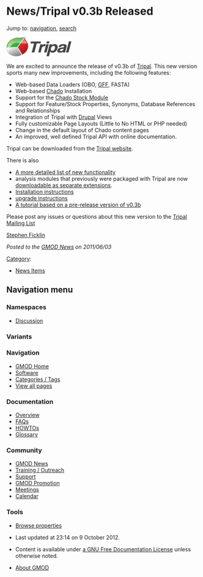 



<span id="top"></span>




# <span dir="auto">News/Tripal v0.3b Released</span>






Jump to: [navigation](#mw-navigation), [search](#p-search)




[<img
src="https://raw.githubusercontent.com/GMOD/gmod.github.io/main/mediawiki/images/thumb/0/06/TripalLogo.png/170px-TripalLogo.png"
srcset="https://raw.githubusercontent.com/GMOD/gmod.github.io/main/mediawiki/images/thumb/0/06/TripalLogo.png/255px-TripalLogo.png 1.5x, https://raw.githubusercontent.com/GMOD/gmod.github.io/main/mediawiki/images/thumb/0/06/TripalLogo.png/340px-TripalLogo.png 2x"
width="170" height="51" alt="Tripal v0.3b released" />](../Tripal.1 "Tripal v0.3b released")



We are excited to announce the release of v0.3b of
[Tripal](../Tripal.1 "Tripal"). This new version sports many new
improvements, including the following features:

- Web-based Data Loaders (OBO, [GFF](../GFF "GFF"), FASTA)
- Web-based
  <a href="../Chado" class="mw-redirect" title="Chado">Chado</a>
  Installation
- Support for the [Chado Stock
  Module](../Chado_Stock_Module "Chado Stock Module")
- Support for Feature/Stock Properties, Synonyms, Database References
  and Relationships
- Integration of Tripal with [Drupal](../Drupal "Drupal") Views
- Fully customizable Page Layouts (Little to No HTML or PHP needed)
- Change in the default layout of Chado content pages
- An improved, well defined Tripal API with online documentation.

Tripal can be downloaded from the
<a href="http://tripal.sourceforge.net/?q=download"
class="external text" rel="nofollow">Tripal website</a>.

There is also

- <a href="http://tripal.sourceforge.net/?q=node/17" class="external text"
  rel="nofollow">A more detailed list of new functionality</a>
- analysis modules that previously were packaged with Tripal are now
  <a href="http://tripal.sourceforge.net/?q=extensions"
  class="external text" rel="nofollow">downloadable as separate
  extensions</a>.
- <a href="http://tripal.sourceforge.net/?q=node/19" class="external text"
  rel="nofollow">Installation instructions</a>
- <a href="http://tripal.sourceforge.net/?q=node/16" class="external text"
  rel="nofollow">upgrade instructions</a>
- [A tutorial based on a pre-release version of
  v0.3b](../Tripal_Tutorial_(pre_version_0.3b) "Tripal Tutorial (pre version 0.3b)")

Please post any issues or questions about this new version to the
[Tripal Mailing List](../Tripal.1#Mailing_Lisgts "Tripal")

[Stephen Ficklin](../User%3ASficklin "User%3ASficklin")

  



*Posted to the [GMOD News](../GMOD_News "GMOD News") on 2011/06/03*






[Category](../Special%3ACategories "Special%3ACategories"):

- [News Items](../Category%3ANews_Items "Category%3ANews Items")






## Navigation menu



### Namespaces


- <span id="ca-talk"><a
  href="http://gmod.org/mediawiki/index.php?title=Talk:News/Tripal_v0.3b_Released&amp;action=edit&amp;redlink=1"
  accesskey="t"
  title="Discussion about the content page [t]">Discussion</a></span>


### 

### Variants[](#)








<a href="../Main_Page"
style="background-image: url(../../images/GMOD-cogs.png);"
title="Visit the main page"></a>


### Navigation



- <span id="n-GMOD-Home">[GMOD Home](../Main_Page)</span>
- <span id="n-Software">[Software](../GMOD_Components)</span>
- <span id="n-Categories-.2F-Tags">[Categories /
  Tags](../Categories)</span>
- <span id="n-View-all-pages">[View all
  pages](../Special:AllPages)</span>




### Documentation



- <span id="n-Overview">[Overview](../Overview)</span>
- <span id="n-FAQs">[FAQs](../Category%3AFAQ)</span>
- <span id="n-HOWTOs">[HOWTOs](../Category%3AHOWTO)</span>
- <span id="n-Glossary">[Glossary](../Glossary)</span>




### Community



- <span id="n-GMOD-News">[GMOD News](../GMOD_News)</span>
- <span id="n-Training-.2F-Outreach">[Training /
  Outreach](../Training_and_Outreach)</span>
- <span id="n-Support">[Support](../Support)</span>
- <span id="n-GMOD-Promotion">[GMOD Promotion](../GMOD_Promotion)</span>
- <span id="n-Meetings">[Meetings](../Meetings)</span>
- <span id="n-Calendar">[Calendar](../Calendar)</span>




### Tools

- <span id="t-smwbrowselink"><a href="../Special%3ABrowse/News-2FTripal_v0.3b_Released"
  rel="smw-browse">Browse properties</a></span>



- <span id="footer-info-lastmod">Last updated at 23:14 on 9 October
  2012.</span>
<!-- - <span id="footer-info-viewcount">10,599 page views.</span> -->
- <span id="footer-info-copyright">Content is available under
  <a href="http://www.gnu.org/licenses/fdl-1.3.html" class="external"
  rel="nofollow">a GNU Free Documentation License</a> unless otherwise
  noted.</span>

<!-- -->

- <span id="footer-places-about">[About
  GMOD](../GMOD%3AAbout "GMOD%3AAbout")</span>

<!-- -->




